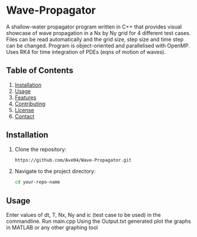 ﻿# Wave-Propagator

A shallow-water propagator program written in C++ that provides visual showcase of wave propagation in a Nx by Ny grid for 4 different test cases. Files can be read automatically and the grid size, step size and time step can be changed. Program is object-oriented and parallelised with OpenMP. Uses RK4 for time integration of PDEs (eqns of motion of waves). 

## Table of Contents

1. [Installation](#installation)
2. [Usage](#usage)
3. [Features](#features)
4. [Contributing](#contributing)
5. [License](#license)
6. [Contact](#contact)

## Installation

1. Clone the repository:
    ```bash
    https://github.com/Ave04/Wave-Propagator.git
    ```

2. Navigate to the project directory:
    ```bash
    cd your-repo-name
    ```


## Usage

Enter values of dt, T, Nx, Ny and ic (test case to be used) in the commandline.
Run main.cpp
Using the Output.txt generated plot the graphs in MATLAB or any other graphing tool

